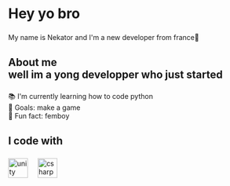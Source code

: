 <h1 align="left">Hey yo bro</h1>

###

<p align="left">My name is Nekator and I'm a new developer from france🥖</p>

###

<h2 align="left">About me<br>well im a yong developper who just started</h2>

###

<p align="left">📚 I'm currently learning how to code python<br>🎯 Goals: make a game<br>🎲 Fun fact: femboy</p>

###

<h2 align="left">I code with</h2>

###

<div align="left">
  <img src="https://cdn.jsdelivr.net/gh/devicons/devicon/icons/unity/unity-original.svg" height="40" alt="unity logo"  />
  <img width="12" />
  <img src="https://cdn.jsdelivr.net/gh/devicons/devicon/icons/csharp/csharp-original.svg" height="40" alt="csharp logo"  />
</div>

###
